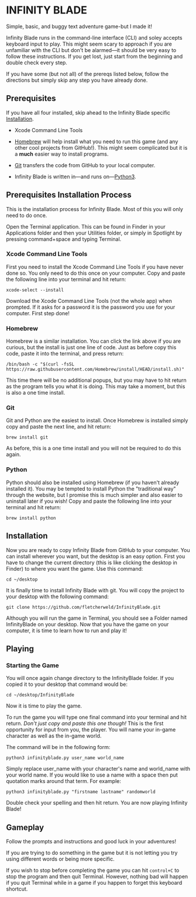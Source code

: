 # INFINITY BLADE

Simple, basic, and buggy text adventure game-but I made it!

Infinity Blade runs in the command-line interface (CLI) and soley accepts keyboard input to play. This might seem scary to approach if you are unfamiliar with the CLI but don't be alarmed—it should be very easy to follow these instructions. If you get lost, just start from the beginning and double check every step.

If you have some (but not all) of the prereqs listed below, follow the directions but simply skip any step you have already done.

## Prerequisites

If you have all four installed, skip ahead to the Infinity Blade specific [Installation](#installation).

- Xcode Command Line Tools

- [Homebrew](https://brew.sh) will help install what you need to run this game (and any other cool projects from GitHub!). This might seem complicated but it is a **much** easier way to install programs.

- [Git](https://git-scm.com/download/mac) transfers the code from GitHub to your local computer.

- Infinity Blade is written in—and runs on—[Python3](https://www.python.org/downloads/).



## Prerequisites Installation Process

This is the installation process for Infinity Blade. Most of this you will only need to do once.

Open the Terminal application. This can be found in Finder in your Applications folder and then your Utilities folder, or simply in Spotlight by pressing command+space and typing Terminal.

### Xcode Command Line Tools

First you need to install the Xcode Command Line Tools if you have never done so. You only need to do this once on your computer.
Copy and paste the following line into your terminal and hit return:
```
xcode-select --install
```
Download the Xcode Command Line Tools (not the whole app) when prompted. If it asks for a password it is the password you use for your computer. First step done!

### Homebrew

Homebrew is a similar installation. You can click the link above if you are curious, but the install is just one line of code. Just as before copy this code, paste it into the terminal, and press return:
```
/bin/bash -c "$(curl -fsSL https://raw.githubusercontent.com/Homebrew/install/HEAD/install.sh)"
```
This time there will be no additional popups, but you may have to hit return as the program tells you what it is doing. This may take a moment, but this is also a one time install.

### Git

Git and Python are the easiest to install. Once Homebrew is installed simply copy and paste the next line, and hit return:
```
brew install git
```
As before, this is a one time install and you will not be required to do this again.

### Python

Python should also be installed using Homebrew (if you haven't already installed it). You may be tempted to install Python the "traditional way" through the website, but I promise this is much simpler and also easier to uninstall later if you wish! Copy and paste the following line into your terminal and hit return:
```
brew install python
```

## Installation

Now you are ready to copy Infinity Blade from GitHub to your computer. You can install wherever you want, but the desktop is an easy option. First you have to change the current directory (this is like clicking the desktop in Finder) to where you want the game. Use this command:
```
cd ~/desktop
```
It is finally time to install Infinity Blade with git. You will copy the project to your desktop with the following command:
```
git clone https://github.com/fletcherweld/InfinityBlade.git
```
Although you will run the game in Terminal, you should see a Folder named InfinityBlade on your desktop. Now that you have the game on your computer, it is time to learn how to run and play it!

## Playing

### Starting the Game

You will once again change directory to the InfinityBlade folder. If you copied it to your desktop that command would be:
```
cd ~/desktop/InfinityBlade
```
Now it is time to play the game.

To run the game you will type one final command into your terminal and hit return. *Don't just copy and paste this one though!* This is the first opportunity for input from you, the player. You will name your in-game character as well as the in-game world.

The command will be in the following form:
```
python3 infinityblade.py user_name world_name
```
Simply replace user_name with your character's name and world_name with your world name. If you would like to use a name with a space then put quotation marks around that term. For example:
```
python3 infinityblade.py "firstname lastname" randomworld
```
Double check your spelling and then hit return. You are now playing Infinity Blade!

## Gameplay

Follow the prompts and instructions and good luck in your adventures!

If you are trying to do something in the game but it is not letting you try using different words or being more specific.

If you wish to stop before completing the game you can hit `control+C` to stop the program and then quit Terminal. However, nothing bad will happen if you quit Terminal while in a game if you happen to forget this keyboard shortcut.